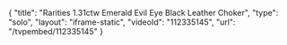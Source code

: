 {
    "title": "Rarities 1.31ctw Emerald Evil Eye Black Leather Choker",
    "type": "solo",
    "layout": "iframe-static",
    "videoId": "112335145",
    "url": "\/tvpembed\/112335145"
}